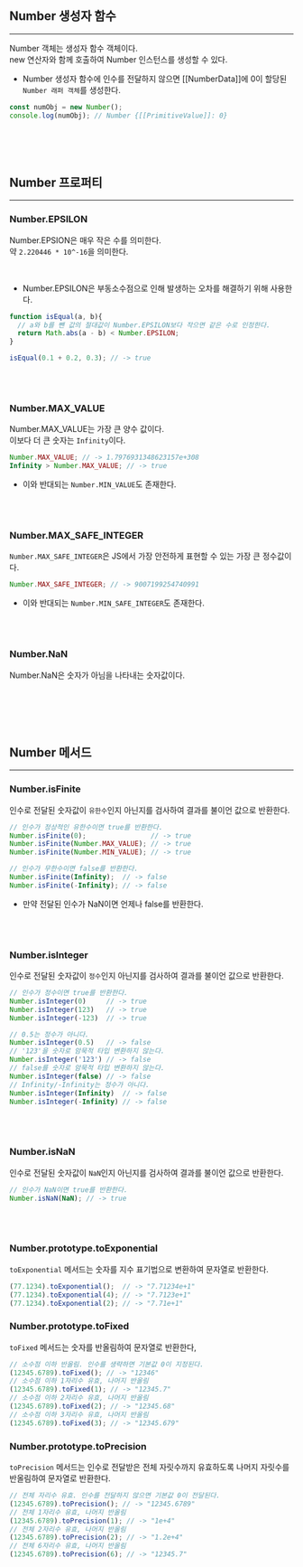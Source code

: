 ## Number 생성자 함수
---


Number 객체는 생성자 함수 객체이다.  
new 연산자와 함께 호출하여 Number 인스턴스를 생성할 수 있다.

* Number 생성자 함수에 인수를 전달하지 않으면 [[NumberData]]에 0이 할당된 `Number 래퍼 객체`를 생성한다.

```javascript
const numObj = new Number();
console.log(numObj); // Number {[[PrimitiveValue]]: 0}
```

<br>
<br>
<br>

## Number 프로퍼티
---

### Number.EPSILON

Number.EPSION은 매우 작은 수를 의미한다.  
약 `2.220446 * 10^-16`을 의미한다.

<br>

* Number.EPSILON은 부동소수점으로 인해 발생하는 오차를 해결하기 위해 사용한다.

```javascript
function isEqual(a, b){
  // a와 b를 뺀 값의 절대값이 Number.EPSILON보다 작으면 같은 수로 인정한다.
  return Math.abs(a - b) < Number.EPSILON;
}

isEqual(0.1 + 0.2, 0.3); // -> true
```

<br>
<br>

### Number.MAX_VALUE

Number.MAX_VALUE는 가장 큰 양수 값이다.  
이보다 더 큰 숫자는 `Infinity`이다.  

```javascript
Number.MAX_VALUE; // -> 1.7976931348623157e+308
Infinity > Number.MAX_VALUE; // -> true
```

* 이와 반대되는 `Number.MIN_VALUE`도 존재한다.

<br>
<br>

### Number.MAX_SAFE_INTEGER

`Number.MAX_SAFE_INTEGER`은 JS에서 가장 안전하게 표현할 수 있는 가장 큰 정수값이다.

```javascript
Number.MAX_SAFE_INTEGER; // -> 9007199254740991
```

* 이와 반대되는 `Number.MIN_SAFE_INTEGER`도 존재한다.


<br>
<br>

### Number.NaN

Number.NaN은 숫자가 아님을 나타내는 숫자값이다.

<br>
<br>
<br>
<br>

## Number 메서드
---

### Number.isFinite

인수로 전달된 숫자값이 `유한수`인지 아닌지를 검사하여 결과를 불이언 값으로 반환한다.

```javascript
// 인수가 정상적인 유한수이면 true를 반환한다.
Number.isFinite(0);                // -> true
Number.isFinite(Number.MAX_VALUE); // -> true
Number.isFinite(Number.MIN_VALUE); // -> true

// 인수가 무한수이면 false를 반환한다.
Number.isFinite(Infinity);  // -> false
Number.isFinite(-Infinity); // -> false
```

* 만약 전달된 인수가 NaN이면 언제나 false를 반환한다.

<br>
<br>

### Number.isInteger

인수로 전달된 숫자값이 `정수`인지 아닌지를 검사하여 결과를 불이언 값으로 반환한다.


```javascript
// 인수가 정수이면 true를 반환한다.
Number.isInteger(0)     // -> true
Number.isInteger(123)   // -> true
Number.isInteger(-123)  // -> true

// 0.5는 정수가 아니다.
Number.isInteger(0.5)   // -> false
// '123'을 숫자로 암묵적 타입 변환하지 않는다.
Number.isInteger('123') // -> false
// false를 숫자로 암묵적 타입 변환하지 않는다.
Number.isInteger(false) // -> false
// Infinity/-Infinity는 정수가 아니다.
Number.isInteger(Infinity)  // -> false
Number.isInteger(-Infinity) // -> false
```

<br>
<br>


### Number.isNaN

인수로 전달된 숫자값이 `NaN`인지 아닌지를 검사하여 결과를 불이언 값으로 반환한다.

```javascript
// 인수가 NaN이면 true를 반환한다.
Number.isNaN(NaN); // -> true
```

<br>
<br>

### Number.prototype.toExponential

`toExponential` 메서드는 숫자를 지수 표기법으로 변환하여 문자열로 반환한다.

```javascript
(77.1234).toExponential();  // -> "7.71234e+1"
(77.1234).toExponential(4); // -> "7.7123e+1"
(77.1234).toExponential(2); // -> "7.71e+1"
```


### Number.prototype.toFixed

`toFixed` 메서드는 숫자를 반올림하여 문자열로 반환한다,

```javascript
// 소수점 이하 반올림. 인수를 생략하면 기본값 0이 지정된다.
(12345.6789).toFixed(); // -> "12346"
// 소수점 이하 1자리수 유효, 나머지 반올림
(12345.6789).toFixed(1); // -> "12345.7"
// 소수점 이하 2자리수 유효, 나머지 반올림
(12345.6789).toFixed(2); // -> "12345.68"
// 소수점 이하 3자리수 유효, 나머지 반올림
(12345.6789).toFixed(3); // -> "12345.679"
```

### Number.prototype.toPrecision

`toPrecision` 메서드는 인수로 전달받은 전체 자릿수까지 유효하도록 나머지 자릿수를 반올림하여 문자열로 반환한다.

```javascript
// 전체 자리수 유효. 인수를 전달하지 않으면 기본값 0이 전달된다.
(12345.6789).toPrecision(); // -> "12345.6789"
// 전체 1자리수 유효, 나머지 반올림
(12345.6789).toPrecision(1); // -> "1e+4"
// 전체 2자리수 유효, 나머지 반올림
(12345.6789).toPrecision(2); // -> "1.2e+4"
// 전체 6자리수 유효, 나머지 반올림
(12345.6789).toPrecision(6); // -> "12345.7"
```